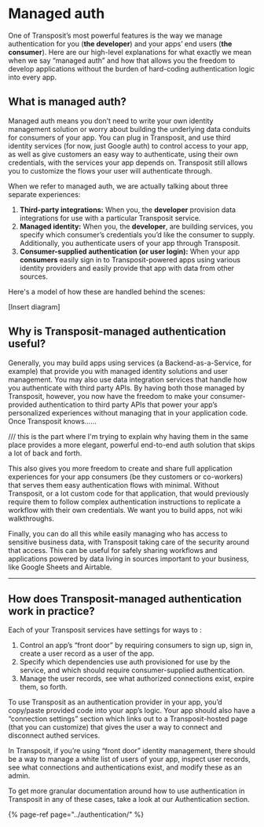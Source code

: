 # Managed auth

One of Transposit’s most powerful features is the way we manage authentication for you \(**the developer**\) and your apps’ end users \(**the consumer**\). Here are our high-level explanations for what exactly we mean when we say “managed auth” and how that allows you the freedom to develop applications without the burden of hard-coding authentication logic into every app.

## **What is managed auth?**

Managed auth means you don’t need to write your own identity management solution or worry about building the underlying data conduits for consumers of your app. You can plug in Transposit, and use third identity services \(for now, just Google auth\) to control access to your app, as well as give customers an easy way to authenticate, using their own credentials, with the services your app depends on. Transposit still allows you to customize the flows your user will authenticate through.  


When we refer to managed auth, we are actually talking about three separate experiences:  


1. **Third-party integrations:** When you, the **developer** provision data integrations for use with a particular Transposit service.
2.  **Managed identity:** When you, the **developer**, are building services, you specify which consumer’s credentials you’d like the consumer to supply. Additionally, you authenticate users of your app through Transposit.
3. **Consumer-supplied authentication \(or user login\):** When your app **consumers** easily sign in to Transposit-powered apps using various identity providers and easily provide that app with data from other sources.

Here's a model of how these are handled behind the scenes: 

\[Insert diagram\]  


## **Why is Transposit-managed authentication useful?**

Generally, you may build apps using services \(a Backend-as-a-Service, for example\) that provide you with managed identity solutions and user management. You may also use data integration services that handle how you authenticate with third party APIs. By having both those managed by Transposit, however, you now have the freedom to make your consumer-provided authentication to third party APIs that power your app’s personalized experiences without managing that in your application code. Once Transposit knows……

/// this is the part where I'm trying to explain why having them in the same place provides a more elegant, powerful end-to-end auth solution that skips a lot of back and forth. 

This also gives you more freedom to create and share full application experiences for your app consumers \(be they customers or co-workers\) that serves them easy authentication flows with minimal. Without Transposit, or a lot custom code for that application, that would previously require them to follow complex authentication instructions to replicate a workflow with their own credentials. We want you to build apps, not wiki walkthroughs.

Finally, you can do all this while easily managing who has access to sensitive business data, with Transposit taking care of the security around that access. This can be useful for safely sharing workflows and applications powered by data living in sources important to your business, like Google Sheets and Airtable.  
****

## **How does Transposit-managed authentication work in practice?** 

Each of your Transposit services have settings for ways to :

1. Control an app’s “front door” by requiring consumers to sign up, sign in, create a user record as a user of the app.
2. Specify which dependencies use auth provisioned for use by the service, and which should require consumer-supplied authentication.
3. Manage the user records, see what authorized connections exist, expire them, so forth.

To use Transposit as an authentication provider in your app, you’d copy/paste provided code into your app’s logic. Your app should also have a “connection settings” section which links out to a Transposit-hosted page \(that you can customize\) that gives the user a way to connect and disconnect authed services.

In Transposit, if you’re using “front door” identity management, there should be a way to manage a white list of users of your app, inspect user records, see what connections and authentications exist, and modify these as an admin.

To get more granular documentation around how to use authentication in Transposit in any of these cases, take a look at our Authentication section. 

{% page-ref page="../authentication/" %}

